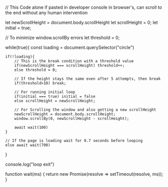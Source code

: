 // This Code alone if pasted in developer console in browser's, can scroll to the end without any human intervention

let newScrollHeight = document.body.scrollHeight
let scrollHeight = 0;
let initial = true;

// To minimize window.scrollBy errors
let threshold = 0;

while(true){
    const loading = document.querySelector("circle")

    if(!loading){
        // This is the break condition with a threshold value
        if(newScrollHeight === scrollHeight) threshold++;
        else threshold = 0;

        // If the height stays the same even after 5 attempts, then break
        if(threshold>10) break;
                
        // For running initial loop
        if(initial === true) initial = false
        else scrollHeight = newScrollHeight;
                
        // For Scrolling the window and also getting a new scrollHeight
        newScrollHeight = document.body.scrollHeight;
        window.scrollBy(0, newScrollHeight - scrollHeight);
            
        await wait(100)
    }

    // If the page is loading wait for 0.7 seconds before looping
    else await wait(700)
}

console.log("loop exit")

function wait(ms) {
    return new Promise(resolve => setTimeout(resolve, ms));
}